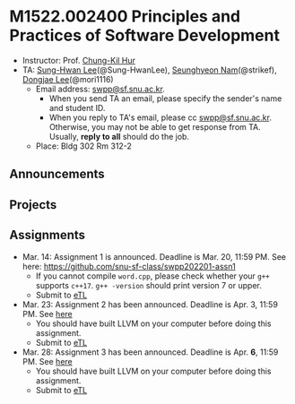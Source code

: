 # M1522.002400 Principles and Practices of Software Development

- Instructor: Prof. [Chung-Kil Hur](http://sf.snu.ac.kr/gil.hur)
- TA: [Sung-Hwan Lee](http://sf.snu.ac.kr/sunghwan.lee/)(@Sung-HwanLee), [Seunghyeon Nam](https://sf.snu.ac.kr/seunghyeon.nam/)(@strikef), [Dongjae Lee](https://sf.snu.ac.kr/dongjae.lee/)(@mori1116)
    + Email address: swpp@sf.snu.ac.kr. 
        * When you send TA an email, please specify the sender's name and student ID.  
        * When you reply to TA's email, please cc swpp@sf.snu.ac.kr.
          Otherwise, you may not be able to get response from TA.
          Usually, **reply to all** should do the job.
    + Place: Bldg 302 Rm 312-2

## Announcements 

## Projects

## Assignments

- Mar. 14: Assignment 1 is announced. Deadline is Mar. 20, 11:59 PM.
  See here: https://github.com/snu-sf-class/swpp202201-assn1
  - If you cannot compile `word.cpp`, please check whether your `g++` supports `c++17`. `g++ -version` should print version 7 or upper.
  - Submit to [eTL](http://etl.snu.ac.kr/mod/assign/view.php?id=1877255)
- Mar. 23: Assignment 2 has been announced. Deadline is Apr. 3, 11:59 PM.
  See [here](https://github.com/snu-sf-class/swpp202201/tree/master/practice/assignments/assignment-2)
  - You should have built LLVM on your computer before doing this assignment.
  - Submit to [eTL](http://etl.snu.ac.kr/mod/assign/view.php?id=1892528)
- Mar. 28: Assignment 3 has been announced. Deadline is Apr. **6**, 11:59 PM.
  See [here](https://github.com/snu-sf-class/swpp202201/tree/master/practice/assignments/assignment-3)
  - You should have built LLVM on your computer before doing this assignment.
  - Submit to [eTL](http://etl.snu.ac.kr/mod/assign/view.php?id=1898667)